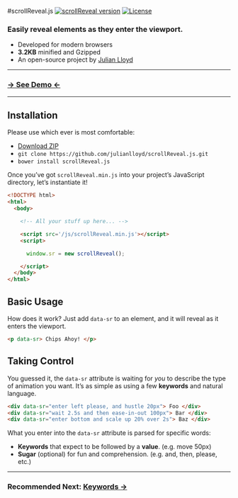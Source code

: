 #scrollReveal.js
[![scrollReveal version](http://img.shields.io/badge/scrollReveal.js-v2.0.2-brightgreen.svg)](http://scrollrevealjs.org) [![License](http://img.shields.io/badge/License-MIT-blue.svg)](http://opensource.org/licenses/MIT)

### Easily reveal elements as they enter the viewport.

 - Developed for modern browsers
 - **3.2KB** minified and Gzipped
 - An open-source project by [Julian Lloyd](https://twitter.com/julianlloyd)

***

### [→ See Demo ←](http://scrollrevealjs.org/)

***

Installation
------------

Please use which ever is most comfortable:

- [Download ZIP](https://github.com/julianlloyd/scrollReveal.js/archive/master.zip)
- `git clone https://github.com/julianlloyd/scrollReveal.js.git`
- `bower install scrollReveal.js`

Once you’ve got `scrollReveal.min.js` into your project’s JavaScript directory, let’s instantiate it!

```html
<!DOCTYPE html>
<html>
  <body>

    <!-- All your stuff up here... -->

    <script src='/js/scrollReveal.min.js'></script>
    <script>

      window.sr = new scrollReveal();

    </script>
  </body>
</html>
```

Basic Usage
-----------

How does it work? Just add `data-sr` to an element, and it will reveal as it enters the viewport.
```html
<p data-sr> Chips Ahoy! </p>
```

Taking Control
--------------

You guessed it, the `data-sr` attribute is waiting for _you_ to describe the type of animation you want. It’s as simple as using a few **keywords** and natural language.
```html
<div data-sr="enter left please, and hustle 20px"> Foo </div>
<div data-sr="wait 2.5s and then ease-in-out 100px"> Bar </div>
<div data-sr="enter bottom and scale up 20% over 2s"> Baz </div>
```
What you enter into the `data-sr` attribute is parsed for specific words:

- **Keywords** that expect to be followed by a **value**. (e.g. move 50px)
- **Sugar** (optional) for fun and comprehension. (e.g. and, then, please, etc.)

***

### Recommended Next: [Keywords →](https://github.com/julianlloyd/scrollReveal.js/wiki/Keywords)